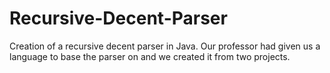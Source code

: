 # Recursive-Decent-Parser
Creation of a recursive decent parser in Java. Our professor had given us a language to base the parser on and we created it from two projects.
